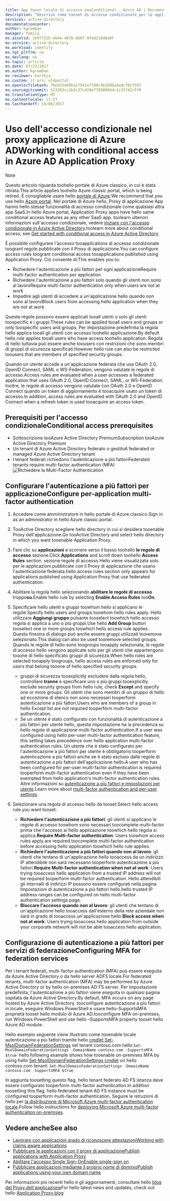 ```yaml
---
title: App tooon locale di accesso aaaConditional - Azure AD | Documenti Microsoft
description: "Descrive come tooset di accesso condizionale per le applicazioni pubblicate toobe accedere in modalità remota tramite Proxy di applicazione di Azure AD."
services: active-directory
documentationcenter: 
author: kgremban
manager: femila
ms.assetid: 2e97722b-eb4e-4078-b607-9fed210d8a0f
ms.service: active-directory
ms.workload: identity
ms.tgt_pltfrm: na
ms.devlang: na
ms.topic: article
ms.date: 07/23/2017
ms.author: kgremban
ms.reviewer: harshja
ms.custom: it-pro; oldportal
ms.openlocfilehash: 7bed25dd4ba17941e77d8c4b2b9ba4edcf0cf597
ms.sourcegitcommit: 523283cc1b3c37c428e77850964dc1c33742c5f0
ms.translationtype: MT
ms.contentlocale: it-IT
ms.lasthandoff: 10/06/2017
---
```

# <a name="working-with-conditional-access-in-azure-ad-application-proxy"></a><span data-ttu-id="366cc-103">Uso dell'accesso condizionale nel proxy applicazione di Azure AD</span><span class="sxs-lookup"><span data-stu-id="366cc-103">Working with conditional access in Azure AD Application Proxy</span></span>

>[!NOTE]
><span data-ttu-id="366cc-104">Questo articolo riguarda toohello portale di Azure classico, in cui è stata ritirata.</span><span class="sxs-lookup"><span data-stu-id="366cc-104">This article applies toohello Azure classic portal, which is being retired.</span></span> <span data-ttu-id="366cc-105">È consigliabile usare hello [portale di Azure](https://portal.azure.com).</span><span class="sxs-lookup"><span data-stu-id="366cc-105">We recommend that you use hello [Azure portal](https://portal.azure.com).</span></span> <span data-ttu-id="366cc-106">Nel portale di Azure hello, Proxy di applicazione App hanno hello stesse funzionalità di accesso condizionale come qualsiasi altra app SaaS.</span><span class="sxs-lookup"><span data-stu-id="366cc-106">In hello Azure portal, Application Proxy apps have hello same conditional access features as any other SaaS app.</span></span> <span data-ttu-id="366cc-107">toolearn ulteriori informazioni sull'accesso condizionale, vedere [iniziare con l'accesso condizionale in Azure Active Directory](active-directory-conditional-access-azure-portal-get-started.md).</span><span class="sxs-lookup"><span data-stu-id="366cc-107">toolearn more about conditional access, see [Get started with conditional access in Azure Active Directory](active-directory-conditional-access-azure-portal-get-started.md).</span></span>

<span data-ttu-id="366cc-108">È possibile configurare l'accesso tooapplications di accesso condizionale toogrant regole pubblicate con il Proxy di applicazione.</span><span class="sxs-lookup"><span data-stu-id="366cc-108">You can configure access rules toogrant conditional access tooapplications published using Application Proxy.</span></span> <span data-ttu-id="366cc-109">Ciò consente di:</span><span class="sxs-lookup"><span data-stu-id="366cc-109">This enables you to:</span></span>

* <span data-ttu-id="366cc-110">Richiedere l'autenticazione a più fattori per ogni applicazione</span><span class="sxs-lookup"><span data-stu-id="366cc-110">Require multi-factor authentication per application</span></span>
* <span data-ttu-id="366cc-111">Richiedere l'autenticazione a più fattori solo quando gli utenti non sono al lavoro</span><span class="sxs-lookup"><span data-stu-id="366cc-111">Require multi-factor authentication only when users are not at work</span></span>
* <span data-ttu-id="366cc-112">Impedire agli utenti di accedere a un'applicazione hello quando non sono al lavoro</span><span class="sxs-lookup"><span data-stu-id="366cc-112">Block users from accessing hello application when they are not at work</span></span>

<span data-ttu-id="366cc-113">Queste regole possono essere applicati tooall utenti o solo gli utenti toospecific e i gruppi.</span><span class="sxs-lookup"><span data-stu-id="366cc-113">These rules can be applied tooall users and groups or only toospecific users and groups.</span></span> <span data-ttu-id="366cc-114">Per impostazione predefinita la regola hello applica tooall gli utenti con accesso toohello applicazione.</span><span class="sxs-lookup"><span data-stu-id="366cc-114">By default hello rule applies tooall users who have access toohello application.</span></span> <span data-ttu-id="366cc-115">Regola di hello tuttavia può essere anche toousers con restrizioni che sono membri di gruppi di sicurezza specificati.</span><span class="sxs-lookup"><span data-stu-id="366cc-115">However hello rule can also be restricted toousers that are members of specified security groups.</span></span>  

<span data-ttu-id="366cc-116">Quando un utente accede a un'applicazione federata che usa OAuth 2.0, OpenID Connect, SAML o WS-Federation, vengono valutate le regole di accesso.</span><span class="sxs-lookup"><span data-stu-id="366cc-116">Access rules are evaluated when a user accesses a federated application that uses OAuth 2.0, OpenID Connect, SAML, or WS-Federation.</span></span> <span data-ttu-id="366cc-117">Inoltre, le regole di accesso vengono valutate con OAuth 2.0 e OpenID Connect quando un token di aggiornamento è tooacquire usato un token di accesso.</span><span class="sxs-lookup"><span data-stu-id="366cc-117">In addition, access rules are evaluated with OAuth 2.0 and OpenID Connect when a refresh token is used tooacquire an access token.</span></span>

## <a name="conditional-access-prerequisites"></a><span data-ttu-id="366cc-118">Prerequisiti per l'accesso condizionale</span><span class="sxs-lookup"><span data-stu-id="366cc-118">Conditional access prerequisites</span></span>
* <span data-ttu-id="366cc-119">Sottoscrizione tooAzure Active Directory Premium</span><span class="sxs-lookup"><span data-stu-id="366cc-119">Subscription tooAzure Active Directory Premium</span></span>
* <span data-ttu-id="366cc-120">Un tenant di Azure Active Directory federato o gestito</span><span class="sxs-lookup"><span data-stu-id="366cc-120">A federated or managed Azure Active Directory tenant</span></span>
* <span data-ttu-id="366cc-121">I tenant federati richiedono l'autenticazione a più fattori</span><span class="sxs-lookup"><span data-stu-id="366cc-121">Federated tenants require multi-factor authentication (MFA)</span></span>  
    ![Richiedere la Multi-Factor Authentication](./media/active-directory-application-proxy-conditional-access/application-proxy-conditional-access.png)

## <a name="configure-per-application-multi-factor-authentication"></a><span data-ttu-id="366cc-123">Configurare l'autenticazione a più fattori per applicazione</span><span class="sxs-lookup"><span data-stu-id="366cc-123">Configure per-application multi-factor authentication</span></span>
1. <span data-ttu-id="366cc-124">Accedere come amministratore in hello portale di Azure classico.</span><span class="sxs-lookup"><span data-stu-id="366cc-124">Sign in as an administrator in hello Azure classic portal.</span></span>
2. <span data-ttu-id="366cc-125">TooActive Directory scegliere hello directory in cui si desidera tooenable Proxy dell'applicazione.</span><span class="sxs-lookup"><span data-stu-id="366cc-125">Go tooActive Directory and select hello directory in which you want tooenable Application Proxy.</span></span>
3. <span data-ttu-id="366cc-126">Fare clic su **applicazioni** e scorrere verso il basso toohello **le regole di accesso** sezione.</span><span class="sxs-lookup"><span data-stu-id="366cc-126">Click **Applications** and scroll down toohello **Access Rules** section.</span></span> <span data-ttu-id="366cc-127">sezione regole di accesso Hello viene visualizzata solo per le applicazioni pubblicate con il Proxy di applicazione che usano l'autenticazione federata.</span><span class="sxs-lookup"><span data-stu-id="366cc-127">hello access rules section only appears for applications published using Application Proxy that use federated authentication.</span></span>
4. <span data-ttu-id="366cc-128">Abilitare la regola hello selezionando **abilitare le regole di accesso** troppo**su**.</span><span class="sxs-lookup"><span data-stu-id="366cc-128">Enable hello rule by selecting **Enable Access Rules** too**On**.</span></span>
5. <span data-ttu-id="366cc-129">Specificare hello utenti e gruppi toowhom hello si applicano le regole.</span><span class="sxs-lookup"><span data-stu-id="366cc-129">Specify hello users and groups toowhom hello rules apply.</span></span> <span data-ttu-id="366cc-130">Hello utilizzare **Aggiungi gruppo** pulsante tooselect toowhich hello accesso regola si applica a uno o più gruppi.</span><span class="sxs-lookup"><span data-stu-id="366cc-130">Use hello **Add Group** button tooselect one or more groups toowhich hello access rule applies.</span></span> <span data-ttu-id="366cc-131">Questa finestra di dialogo può anche essere gruppi utilizzati tooremove selezionato.</span><span class="sxs-lookup"><span data-stu-id="366cc-131">This dialog can also be used tooremove selected groups.</span></span>  <span data-ttu-id="366cc-132">Quando le regole di hello sono toogroups tooapply selezionata, le regole di accesso hello vengono applicate solo per gli utenti che appartengono tooone di hello specificato gruppi di sicurezza.</span><span class="sxs-lookup"><span data-stu-id="366cc-132">When hello rules are selected tooapply toogroups, hello access rules are enforced only for users that belong tooone of hello specified security groups.</span></span>  

   * <span data-ttu-id="366cc-133">gruppi di sicurezza tooexplicitly escludere dalla regola hello, controllare **tranne** e specificare uno o più gruppi.</span><span class="sxs-lookup"><span data-stu-id="366cc-133">tooexplicitly exclude security groups from hello rule, check **Except** and specify one or more groups.</span></span> <span data-ttu-id="366cc-134">Gli utenti che sono membri di un gruppo di hello ad eccezione di elenco non sono necessari tooperform autenticazione a più fattori.</span><span class="sxs-lookup"><span data-stu-id="366cc-134">Users who are members of a group in hello Except list are not required tooperform multi-factor authentication.</span></span>  
   * <span data-ttu-id="366cc-135">Se un utente è stato configurato con funzionalità di autenticazione a più fattori per utente hello, questa impostazione ha la precedenza su hello regole di applicazione multi-factor authentication.</span><span class="sxs-lookup"><span data-stu-id="366cc-135">If a user was configured using hello per-user multi-factor authentication feature, this setting takes precedence over hello application multi-factor authentication rules.</span></span> <span data-ttu-id="366cc-136">Un utente che è stato configurato per l'autenticazione a più fattori per utente è obbligatorio tooperform autenticazione a più fattori anche se è stato escluso dalle regole di autenticazione a più fattori dell'applicazione hello.</span><span class="sxs-lookup"><span data-stu-id="366cc-136">A user who has been configured for per-user multi-factor authentication is required tooperform multi-factor authentication even if they have been exempted from hello application's multi-factor authentication rules.</span></span> <span data-ttu-id="366cc-137">Altre informazioni su [autenticazione a più fattori e impostazioni per utente](../multi-factor-authentication/multi-factor-authentication.md).</span><span class="sxs-lookup"><span data-stu-id="366cc-137">Learn more about [multi-factor authentication and per-user settings](../multi-factor-authentication/multi-factor-authentication.md).</span></span>
6. <span data-ttu-id="366cc-138">Selezionare una regola di accesso hello da tooset:</span><span class="sxs-lookup"><span data-stu-id="366cc-138">Select hello access rule you want tooset:</span></span>

   * <span data-ttu-id="366cc-139">**Richiedere l'autenticazione a più fattori**: gli utenti si applicano le regole di accesso toowhom sono necessari toocomplete multi-factor prima che l'accesso ai hello applicazione toowhich hello regola si applica.</span><span class="sxs-lookup"><span data-stu-id="366cc-139">**Require Multi-factor authentication**: Users toowhom access rules apply are required toocomplete multi-factor authentication before accessing hello application toowhich hello rule applies.</span></span>
   * <span data-ttu-id="366cc-140">**Richiedere l'autenticazione a più fattori quando non al lavoro**: gli utenti che tentano di un'applicazione hello tooaccess da un indirizzo IP attendibile non sarà necessario tooperform autenticazione a più fattori.</span><span class="sxs-lookup"><span data-stu-id="366cc-140">**Require Multi-factor authentication when not at work**: Users trying tooaccess hello application from a trusted IP address will not be required tooperform multi-factor authentication.</span></span> <span data-ttu-id="366cc-141">Hello attendibili gli intervalli di indirizzi IP possono essere configurati nella pagina Impostazioni di autenticazione a più fattori hello.</span><span class="sxs-lookup"><span data-stu-id="366cc-141">hello trusted IP address ranges can be configured on hello multi-factor authentication settings page.</span></span>
   * <span data-ttu-id="366cc-142">**Bloccare l'accesso quando non al lavoro**: gli utenti che tentano di un'applicazione hello tooaccess dall'esterno della rete aziendale non sarà in grado di tooaccess un'applicazione hello.</span><span class="sxs-lookup"><span data-stu-id="366cc-142">**Block access when not at work**: Users trying tooaccess hello application from outside your corporate network will not be able tooaccess hello application.</span></span>

## <a name="configuring-mfa-for-federation-services"></a><span data-ttu-id="366cc-143">Configurazione di autenticazione a più fattori per servizi di federazione</span><span class="sxs-lookup"><span data-stu-id="366cc-143">Configuring MFA for federation services</span></span>
<span data-ttu-id="366cc-144">Per i tenant federati, multi-factor authentication (MFA) può essere eseguita da Azure Active Directory o da hello server ADFS locale.</span><span class="sxs-lookup"><span data-stu-id="366cc-144">For federated tenants, multi-factor authentication (MFA) may be performed by Azure Active Directory or by hello on-premises AD FS server.</span></span> <span data-ttu-id="366cc-145">Per impostazione predefinita, l'autenticazione a più fattori viene eseguita in qualsiasi pagina ospitata da Azure Active Directory.</span><span class="sxs-lookup"><span data-stu-id="366cc-145">By default, MFA occurs on any page hosted by Azure Active Directory.</span></span> <span data-ttu-id="366cc-146">tooconfigure autenticazione a più fattori in locale, eseguire Windows PowerShell e usare hello-SupportsMFA proprietà tooset hello modulo di Azure AD.</span><span class="sxs-lookup"><span data-stu-id="366cc-146">tooconfigure MFA on-premises, run Windows PowerShell and use hello –SupportsMFA property tooset hello Azure AD module.</span></span>

<span data-ttu-id="366cc-147">Hello esempio seguente viene illustrato come tooenable locale autenticazione a più fattori tramite hello [cmdlet Set-MsolDomainFederationSettings](https://msdn.microsoft.com/library/azure/dn194088.aspx) nel tenant contoso.com hello:`Set-MsolDomainFederationSettings -DomainName contoso.com -SupportsMFA $true `</span><span class="sxs-lookup"><span data-stu-id="366cc-147">hello following example shows how tooenable on-premises MFA by using hello [Set-MsolDomainFederationSettings cmdlet](https://msdn.microsoft.com/library/azure/dn194088.aspx) on hello contoso.com tenant: `Set-MsolDomainFederationSettings -DomainName contoso.com -SupportsMFA $true `</span></span>

<span data-ttu-id="366cc-148">In aggiunta toosetting questo flag, hello tenant federato AD FS istanza deve essere configurato tooperform multi-factor authentication.</span><span class="sxs-lookup"><span data-stu-id="366cc-148">In addition toosetting this flag, hello federated tenant AD FS instance must be configured tooperform multi-factor authentication.</span></span> <span data-ttu-id="366cc-149">Seguire le istruzioni di hello per [la distribuzione di Microsoft Azure multi-factor authentication locale](../multi-factor-authentication/multi-factor-authentication-get-started-server.md).</span><span class="sxs-lookup"><span data-stu-id="366cc-149">Follow hello instructions for [deploying Microsoft Azure multi-factor authentication on-premises](../multi-factor-authentication/multi-factor-authentication-get-started-server.md).</span></span>

## <a name="see-also"></a><span data-ttu-id="366cc-150">Vedere anche</span><span class="sxs-lookup"><span data-stu-id="366cc-150">See also</span></span>
* [<span data-ttu-id="366cc-151">Lavorare con applicazioni grado di riconoscere attestazioni</span><span class="sxs-lookup"><span data-stu-id="366cc-151">Working with claims aware applications</span></span>](active-directory-application-proxy-claims-aware-apps.md)
* [<span data-ttu-id="366cc-152">Pubblicare le applicazioni con il proxy di applicazione</span><span class="sxs-lookup"><span data-stu-id="366cc-152">Publish applications with Application Proxy</span></span>](active-directory-application-proxy-publish.md)
* [<span data-ttu-id="366cc-153">Abilitare l'accesso Single Sign-On</span><span class="sxs-lookup"><span data-stu-id="366cc-153">Enable single-sign on</span></span>](active-directory-application-proxy-sso-using-kcd.md)
* [<span data-ttu-id="366cc-154">Pubblicare applicazioni mediante il proprio nome di dominio</span><span class="sxs-lookup"><span data-stu-id="366cc-154">Publish applications using your own domain name</span></span>](active-directory-application-proxy-custom-domains.md)

<span data-ttu-id="366cc-155">Per informazioni più recenti hello e gli aggiornamenti, consultare hello [blog del Proxy dell'applicazione](http://blogs.technet.com/b/applicationproxyblog/)</span><span class="sxs-lookup"><span data-stu-id="366cc-155">For hello latest news and updates, check out hello [Application Proxy blog](http://blogs.technet.com/b/applicationproxyblog/)</span></span>
